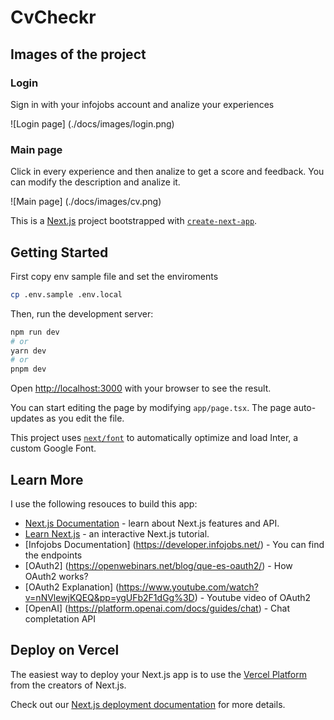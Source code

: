 # CvCheckr

## Images of the project

### Login

Sign in with your infojobs account and analize your experiences

![Login page] (./docs/images/login.png)

### Main page

Click in every experience and then analize to get a score and feedback. You can modify the description and analize it.

![Main page] (./docs/images/cv.png)

This is a [Next.js](https://nextjs.org/) project bootstrapped with [`create-next-app`](https://github.com/vercel/next.js/tree/canary/packages/create-next-app).

## Getting Started

First copy env sample file and set the enviroments

```bash
cp .env.sample .env.local
```

Then, run the development server:

```bash
npm run dev
# or
yarn dev
# or
pnpm dev
```

Open [http://localhost:3000](http://localhost:3000) with your browser to see the result.

You can start editing the page by modifying `app/page.tsx`. The page auto-updates as you edit the file.

This project uses [`next/font`](https://nextjs.org/docs/basic-features/font-optimization) to automatically optimize and load Inter, a custom Google Font.

## Learn More

I use the following resouces to build this app:

- [Next.js Documentation](https://nextjs.org/docs) - learn about Next.js features and API.
- [Learn Next.js](https://nextjs.org/learn) - an interactive Next.js tutorial.
- [Infojobs Documentation] (https://developer.infojobs.net/) - You can find the endpoints
- [OAuth2] (https://openwebinars.net/blog/que-es-oauth2/) - How OAuth2 works?
- [OAuth2 Explanation] (https://www.youtube.com/watch?v=nNVlewjKQEQ&pp=ygUFb2F1dGg%3D) - Youtube video of OAuth2
- [OpenAI] (https://platform.openai.com/docs/guides/chat) - Chat completation API

## Deploy on Vercel

The easiest way to deploy your Next.js app is to use the [Vercel Platform](https://vercel.com/new?utm_medium=default-template&filter=next.js&utm_source=create-next-app&utm_campaign=create-next-app-readme) from the creators of Next.js.

Check out our [Next.js deployment documentation](https://nextjs.org/docs/deployment) for more details.
